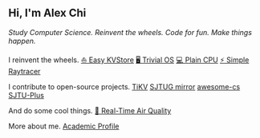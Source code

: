 ## Hi, I'm **Alex Chi**

*Study Computer Science. Reinvent the wheels. Code for fun. Make things happen.*

I reinvent the wheels.
[⛵ Easy KVStore](https://github.com/tikv/agatedb)
[🖥️ Trivial OS](https://github.com/skyzh/core-os-riscv)
[💻 Plain CPU](https://github.com/skyzh/mips-simulator)
[⚡ Simple Raytracer](https://github.com/skyzh/raytracer.rs)

I contribute to open-source projects.
[TiKV](https://github.com/tikv/tikv)
[SJTUG mirror](http://mirrors.sjtug.sjtu.edu.cn)
[awesome-cs](https://github.com/SJTU-CSE/awesome-cs)
[SJTU-Plus](https://plus.sjtu.edu.cn/)

And do some cool things.
[🌈 Real-Time Air Quality](https://bluesense.skyzh.dev)

More about me.
[Academic Profile](https://www.skyzh.dev/academic/)
